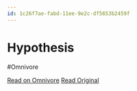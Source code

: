 ```yaml
---
id: 1c26f7ae-fabd-11ee-9e2c-df5653b2459f
---
```


# Hypothesis
#Omnivore

[Read on Omnivore](https://omnivore.app/me/hypothesis-18edf1ad7ea)
[Read Original](https://hypothes.is/a/Sa1lAvq2Ee6X5lshLcBekw)

